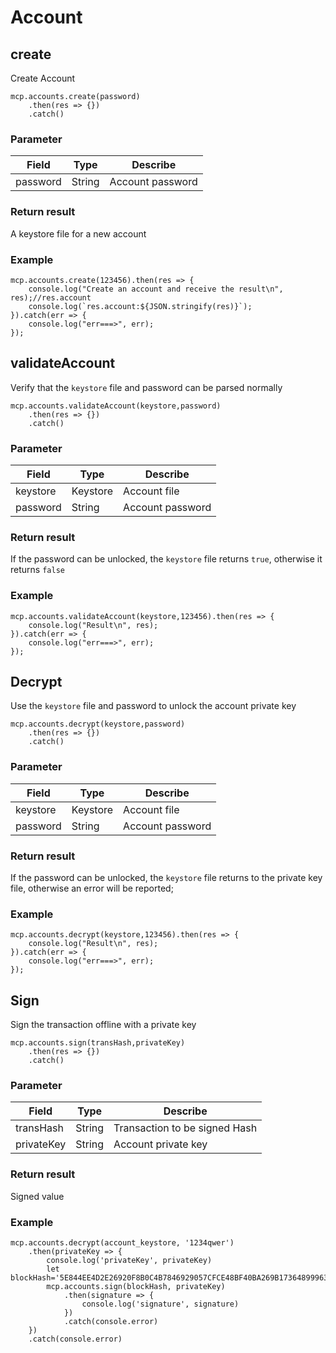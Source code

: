 # Account

## create

Create Account

```
mcp.accounts.create(password)
    .then(res => {})
    .catch()
```

### Parameter

| Field     | Type   | Describe       |
| -------- | ------ | ---------- |
| password | String | Account password |

### Return result

A keystore file for a new account

### Example

```
mcp.accounts.create(123456).then(res => {
    console.log("Create an account and receive the result\n", res);//res.account
    console.log(`res.account:${JSON.stringify(res)}`);
}).catch(err => {
    console.log("err===>", err);
});
```

## validateAccount

Verify that the `keystore` file and password can be parsed normally

```
mcp.accounts.validateAccount(keystore,password)
    .then(res => {})
    .catch()
```

### Parameter

| Field     | Type   | Describe       |
| -------- | -------- | ---------- |
| keystore | Keystore | Account file   |
| password | String   | Account password |

### Return result

If the password can be unlocked, the `keystore` file returns `true`, otherwise it returns `false`

### Example

```
mcp.accounts.validateAccount(keystore,123456).then(res => {
    console.log("Result\n", res);
}).catch(err => {
    console.log("err===>", err);
});
```

## Decrypt

Use the `keystore` file and password to unlock the account private key

```
mcp.accounts.decrypt(keystore,password)
    .then(res => {})
    .catch()
```

### Parameter

| Field     | Type   | Describe       |
| -------- | -------- | ---------- |
| keystore | Keystore | Account file   |
| password | String   | Account password |

### Return result

If the password can be unlocked, the `keystore` file returns to the private key file, otherwise an error will be reported;

### Example

```
mcp.accounts.decrypt(keystore,123456).then(res => {
    console.log("Result\n", res);
}).catch(err => {
    console.log("err===>", err);
});
```

## Sign

Sign the transaction offline with a private key

```
mcp.accounts.sign(transHash,privateKey)
    .then(res => {})
    .catch()
```

### Parameter

| Field     | Type   | Describe       |
| ---------- | ------ | ----------------- |
| transHash  | String | Transaction to be signed Hash |
| privateKey | String | Account private key        |

### Return result

Signed value

### Example

```
mcp.accounts.decrypt(account_keystore, '1234qwer')
    .then(privateKey => {
        console.log('privateKey', privateKey)
        let blockHash='5E844EE4D2E26920F8B0C4B7846929057CFCE48BF40BA269B173648999630053';
        mcp.accounts.sign(blockHash, privateKey)
            .then(signature => {
                console.log('signature', signature)
            })
            .catch(console.error)
    })
    .catch(console.error)
```

